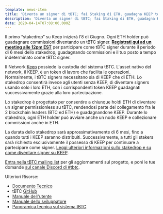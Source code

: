 ```yaml
---
template: news-item
title: 'Diventa un signer di tBTC; fai Staking di ETH, guadagna KEEP token'
description: 'Diventa un signer di tBTC; fai Staking di ETH, guadagna KEEP token'
date: 2020-04-14T07:08:00.000Z
---
```



Il primo “stakedrop” su Keep inizierà l'8 di Giugno. Ogni ETH holder può guadagnare commissioni diventando un tBTC signer. **[Registrati qui ad un meeting alle 12pm EST](https://www.crowdcast.io/e/keep-stakedrop---live/register)** per participare come tBTC signer durante il periodo di 6 mesi dello stakedrop, guadagnando commissioni e il tuo posto a tempo indeterminato come tBTC signer.

Il Network [Keep](https://keep.network/) possiede la custodia del sistema tBTC. L'asset nativo del network, il KEEP, è un token di lavoro che facilita le operazioni. Normalmente, i tBTC signers necessitano sia di KEEP che di ETH. Lo stakedrop consentirà invece agli utenti senza KEEP, di diventare signers usando solo i loro ETH, con i corrispondenti token KEEP guadagnati successivamente grazie alla loro partecipazione.

Lo stakedrop è progettato per consentire a chiunque holdi ETH di diventare un signer permissionless su tBTC, rendendosi parte del collegamento fra le 2 blockchain leaders (BTC ed ETH) e guadagnandone KEEP. Durante lo stakedrop, ogni ETH holder può avviare anche un nodo KEEP e collezionare commissioni anche in ETH.

La durata dello stakedrop sarà approssimativamente di 6 mesi, fino a quando tutti i KEEP saranno distribuiti. Successivamente, a tutti gli stakers sarà richiesto esclusivamente il possesso di KEEP per continuare a partecipare come signer. [Leggi ulteriori informazioni sullo stakedrop e su come diventare signer su KEEP](https://blog.keep.network/how-to-get-keep-stake-eth-42252ee11863).

[Entra nella tBTC mailing list](https://tbtc.network/#mailing-list) per gli aggiornamenti sul progetto, e poni le tue domande [sul canale Discord di #tbtc](https://chat.tbtc.network).

Ulteriori Risorse:

* [Documento Tecnico](http://docs.keep.network/tbtc/index.pdf)
* tBTC [GitHub](https://github.com/keep-network/tbtc)
* [Manuale dell'utente](https://tbtc.network/developers/how-to-use-the-tbtc-dapp)
* [Manuale dello sviluppatore](https://tbtc.network/developers/how-to-integrate-tbtc-into-your-defi-dapp)
* [Panoramica tecnica sul sistema tBTC](https://tbtc.network/developers/tbtc-technical-system-overview)
